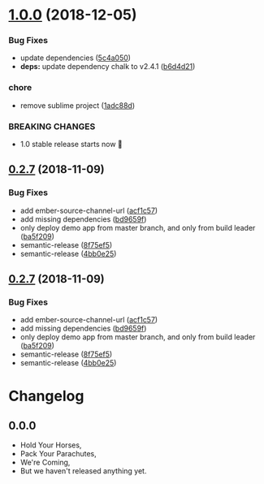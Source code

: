 # [1.0.0](https://github.com/mike-north/ember-material-lite/compare/v0.2.7...v1.0.0) (2018-12-05)


### Bug Fixes

* update dependencies ([5c4a050](https://github.com/mike-north/ember-material-lite/commit/5c4a050))
* **deps:** update dependency chalk to v2.4.1 ([b6d4d21](https://github.com/mike-north/ember-material-lite/commit/b6d4d21))


### chore

* remove sublime project ([1adc88d](https://github.com/mike-north/ember-material-lite/commit/1adc88d))


### BREAKING CHANGES

* 1.0 stable release starts now 🎉

## [0.2.7](https://github.com/mike-north/ember-material-lite/compare/v0.2.6...v0.2.7) (2018-11-09)


### Bug Fixes

* add ember-source-channel-url ([acf1c57](https://github.com/mike-north/ember-material-lite/commit/acf1c57))
* add missing dependencies ([bd9659f](https://github.com/mike-north/ember-material-lite/commit/bd9659f))
* only deploy demo app from master branch, and only from build leader ([ba5f209](https://github.com/mike-north/ember-material-lite/commit/ba5f209))
* semantic-release ([8f75ef5](https://github.com/mike-north/ember-material-lite/commit/8f75ef5))
* semantic-release ([4bb0e25](https://github.com/mike-north/ember-material-lite/commit/4bb0e25))

## [0.2.7](https://github.com/mike-north/ember-material-lite/compare/v0.2.6...v0.2.7) (2018-11-09)


### Bug Fixes

* add ember-source-channel-url ([acf1c57](https://github.com/mike-north/ember-material-lite/commit/acf1c57))
* add missing dependencies ([bd9659f](https://github.com/mike-north/ember-material-lite/commit/bd9659f))
* only deploy demo app from master branch, and only from build leader ([ba5f209](https://github.com/mike-north/ember-material-lite/commit/ba5f209))
* semantic-release ([8f75ef5](https://github.com/mike-north/ember-material-lite/commit/8f75ef5))
* semantic-release ([4bb0e25](https://github.com/mike-north/ember-material-lite/commit/4bb0e25))

Changelog
=========

## 0.0.0

- Hold Your Horses,
- Pack Your Parachutes,
- We're Coming,
- But we haven't released anything yet.
